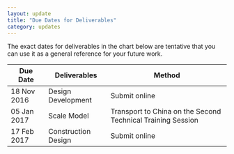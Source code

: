 ```yaml
---
layout: update
title: "Due Dates for Deliverables"
category: updates
---
```


The exact dates for deliverables in the chart below are tentative that you can use it as a general reference for your future work.

<table class="table table-striped">
	<thead>
		<tr>
			<th>Due Date</th>
			<th>Deliverables</th>
			<th>Method</th>
		</tr>
	</thead>
	<tbody>
		<tr>
			<td>18 Nov 2016</td>
			<td>Design Development</td>
			<td>Submit online</td>
		</tr>
		<tr>
			<td>05 Jan 2017</td>
			<td>Scale Model</td>
			<td>Transport to China on the Second Technical Training Session</td>
		</tr>
		<tr>
			<td>17 Feb 2017</td>
			<td>Construction Design</td>
			<td>Submit online</td>
		</tr>
	</tbody>
</table>